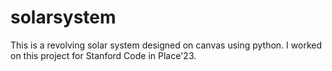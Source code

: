 # solarsystem
This is a revolving solar system designed on canvas using python. I worked on this project for Stanford Code in Place'23. 
